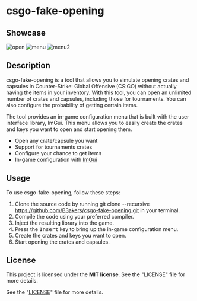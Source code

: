 # csgo-fake-opening

## Showcase

![open](img/open.gif)
![menu](img/menu.png)
![menu2](img/menu2.png)

## Description

csgo-fake-opening is a tool that allows you to simulate opening crates and capsules in Counter-Strike: Global Offensive (CS:GO) without actually having the items in your inventory. With this tool, you can open an unlimited number of crates and capsules, including those for tournaments. You can also configure the probability of getting certain items.

The tool provides an in-game configuration menu that is built with the user interface library, ImGui. This menu allows you to easily create the crates and keys you want to open and start opening them.

- Open any crate/capsule you want
- Support for tournaments crates
- Configure your chance to get items
- In-game configuration with <a href="https://github.com/ocornut/imgui">ImGui</a>

## Usage

To use csgo-fake-opening, follow these steps:

1. Clone the source code by running git clone --recursive <https://github.com/B3akers/csgo-fake-opening.git> in your terminal.
2. Compile the code using your preferred compiler.
3. Inject the resulting library into the game.
4. Press the <kbd>Insert</kbd> key to bring up the in-game configuration menu.
5. Create the crates and keys you want to open.
6. Start opening the crates and capsules.

## License

This project is licensed under the <b>MIT license</b>. See the "LICENSE" file for more details.

See the "<a href="https://github.com/MaximilianoVeiga/csgo-fake-opening/blob/master/LICENSE">LICENSE</a>" file for more details.
